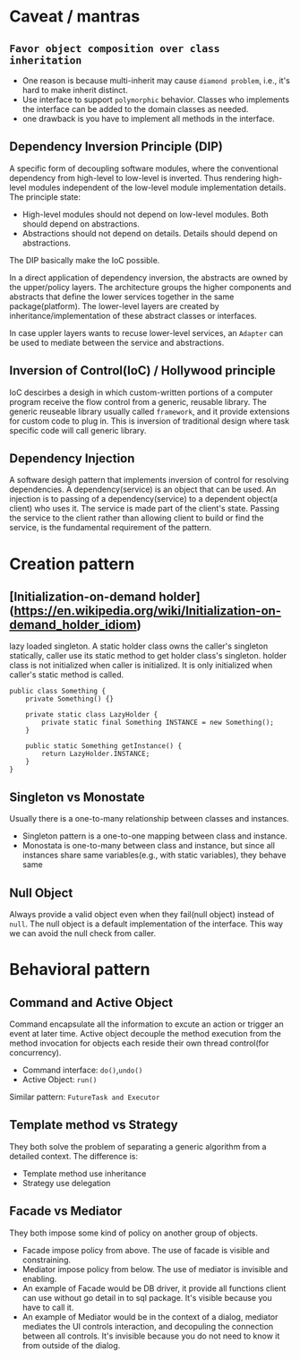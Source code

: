 # Caveat / mantras

## `Favor object composition over class inheritation`
* One reason is because multi-inherit may cause `diamond problem`, i.e., it's hard to make inherit distinct.
* Use interface to support `polymorphic` behavior. Classes who implements the interface can be added to the domain classes as needed.
* one drawback is you have to implement all methods in the interface. 

## Dependency Inversion Principle (DIP)
A specific form of decoupling software modules, where the conventional dependency from high-level to low-level is inverted.
Thus rendering high-level modules independent of the low-level module implementation details.
The principle state:
* High-level modules should not depend on low-level modules. Both should depend on abstractions.
* Abstractions should not depend on details. Details should depend on abstractions.

The DIP basically make the IoC possible.

In a direct application of dependency inversion, the abstracts are owned by the upper/policy layers. The architecture groups 
the higher components and abstracts that define the lower services together in the same package(platform). The lower-level
layers are created by inheritance/implementation of these abstract classes or interfaces.

In case uppler layers wants to recuse lower-level services, an `Adapter` can be used to mediate between the service and abstractions.


## Inversion of Control(IoC) / Hollywood principle
IoC descirbes a desigh in which custom-written portions of a computer program receive the flow control from a generic, reusable
library. The generic reuseable library usually called `framework`, and it provide extensions for custom code to plug in.
This is inversion of traditional design where task specific code will call generic library.

## Dependency Injection
A software desigh pattern that implements inversion of control for resolving dependencies.
A dependency(service) is an object that can be used. An injection is to passing of a dependency(service) to a dependent object(a client) who uses it. The service is made part of the client's state. Passing the service to the client rather than allowing client to build or find the service, is the fundamental requirement of the pattern.

# Creation pattern

## [Initialization-on-demand holder] (https://en.wikipedia.org/wiki/Initialization-on-demand_holder_idiom) 
lazy loaded singleton. A static holder class owns the caller's singleton statically, caller use its static method to get holder class's singleton.
holder class is not initialized when caller is initialized. It is only initialized when caller's static method is called.
```
public class Something {
    private Something() {}

    private static class LazyHolder {
        private static final Something INSTANCE = new Something();
    }

    public static Something getInstance() {
        return LazyHolder.INSTANCE;
    }
}
```

## Singleton vs Monostate
Usually there is a one-to-many relationship between classes and instances. 
* Singleton pattern is a one-to-one mapping between class and instance.
* Monostata is one-to-many between class and instance, but since all instances share same variables(e.g., with static variables), they behave same
 
## Null Object
Always provide a valid object even when they fail(null object) instead of `null`. The null object is a default implementation of the interface. This way we can avoid the null check from caller.

# Behavioral pattern

## Command and Active Object
Command encapsulate all the information to excute an action or trigger an event at later time. 
Active object decouple the method execution from the method invocation for objects each reside their own thread control(for concurrency).
* Command interface: `do()`,`undo()`
* Active Object: `run()` 

Similar pattern: `FutureTask and Executor`

## Template method vs Strategy
They both solve the problem of separating a generic algorithm from a detailed context. The difference is:
* Template method use inheritance
* Strategy use delegation

## Facade vs Mediator
They both impose some kind of policy on another group of objects.
* Facade impose policy from above. The use of facade is visible and constraining.
* Mediator impose policy from below. The use of mediator is invisible and enabling.
* An example of Facade would be DB driver, it provide all functions client can use without go detail in to sql package. It's visible because you have to call it.
* An example of Mediator would be in the context of a dialog, mediator mediates the UI controls interaction, and decopuling the connection between all controls. It's invisible because you do not need to know it from outside of the dialog.

